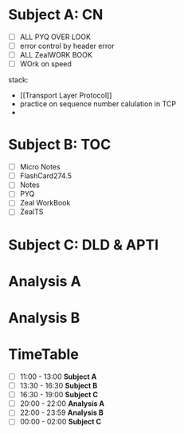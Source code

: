 # Subject A: CN
- [ ] ALL PYQ OVER LOOK
- [ ] error control  by header error
- [ ] ALL ZealWORK BOOK
- [ ] WOrk on speed

stack: 
- [[Transport Layer Protocol]]
- practice on sequence number calulation in TCP
- 
# Subject B: TOC
- [ ] Micro Notes
- [ ] FlashCard274.5
- [ ] Notes
- [ ] PYQ
- [ ] Zeal WorkBook
- [ ] ZealTS

# Subject C: DLD & APTI


# Analysis A

# Analysis B


# TimeTable 
- [ ] 11:00 - 13:00 **Subject A**
- [ ] 13:30 - 16:30 **Subject B**
- [ ] 16:30 - 19:00 **Subject C**
- [ ] 20:00 - 22:00 **Analysis A**
- [ ] 22:00 - 23:59 **Analysis B**
- [ ] 00:00 - 02:00 **Subject C**